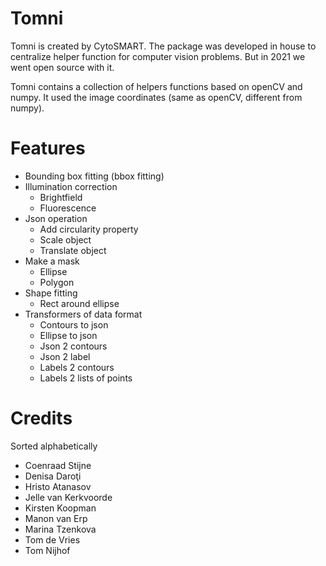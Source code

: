 Tomni
=====

Tomni is created by CytoSMART.
The package was developed in house to centralize helper function for computer vision problems.
But in 2021 we went open source with it.

Tomni contains a collection of helpers functions based on openCV and numpy.
It used the image coordinates (same as openCV, different from numpy).
# Features

* Bounding box fitting (bbox fitting)
* Illumination correction 
  * Brightfield
  * Fluorescence
* Json operation
  * Add circularity property
  * Scale object
  * Translate object
* Make a mask
  * Ellipse
  * Polygon
* Shape fitting
  * Rect around ellipse
* Transformers of data format
  * Contours to json
  * Ellipse to json
  * Json 2 contours
  * Json 2 label
  * Labels 2 contours
  * Labels 2 lists of points

# Credits
Sorted alphabetically

- Coenraad Stijne
- Denisa Daroţi
- Hristo Atanasov
- Jelle van Kerkvoorde
- Kirsten Koopman
- Manon van Erp
- Marina Tzenkova
- Tom de Vries
- Tom Nijhof